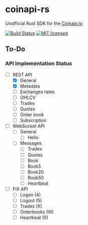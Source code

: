 # coinapi-rs
Unofficial Rust SDK for the [Coinapi.io](https://docs.coinapi.io/)

[![Build Status](https://travis-ci.org/soerenmartius/coinapi-rs.png?branch=master)](https://travis-ci.org/soerenmartius/coinapi-rs)
[![MIT licensed](https://img.shields.io/badge/License-MIT-blue.svg)](./LICENSE-MIT)


## To-Do

### API Implementation Status
- [ ] REST API
  - [x] General
  - [x] Metadata
  - [ ] Exchanges rates
  - [ ] OHLCV
  - [ ] Trades
  - [ ] Quotes
  - [ ] Order book
  - [ ] Subscription
- [ ] WebSocket API
  - [ ] General
    - [ ] Hello
  - [ ] Messages
      - [ ] Trades
      - [ ] Quotes
      - [ ] Book
      - [ ] Book5
      - [ ] Book20
      - [ ] Book50
      - [ ] Heartbeat
- [ ] FIX API
    - [ ] Logon (A)
    - [ ] Logout (5)
    - [ ] Trades (X)
    - [ ] Orderbooks (W)
    - [ ] Heartbeat (0)
